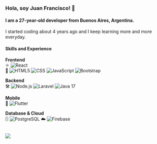 ### Hola, soy Juan Francisco! 👋
#### I am a 27-year-old developer from Buenos Aires, Argentina.
I started coding about 4 years ago and I keep learning more and more everyday.
#### Skills and Experience

**Frontend**  
⚛️ ![React](https://img.shields.io/badge/-React-FFFFFF?style=flat&logo=react)  
🎨 ![HTML5](https://img.shields.io/badge/-HTML5-FFFFFF?style=flat&logo=HTML5)
![CSS](https://img.shields.io/badge/-CSS-FFFFFF?style=flat&logo=CSS3&logoColor=1572B6)
![JavaScript](https://img.shields.io/badge/-JavaScript-FFFFFF?style=flat&logo=javascript)
![Bootstrap](https://img.shields.io/badge/-Bootstrap-FFFFFF?style=flat&logo=bootstrap&logoColor=563D7C)

**Backend**  
🛠️ ![Node.js](https://img.shields.io/badge/-Node.js-FFFFFF?style=flat&logo=node.js)
![Laravel](https://img.shields.io/badge/-Laravel-FFFFFF?style=flat&logo=laravel)
![Java 17](https://img.shields.io/badge/Java_17-FFFFFF?style=flat&logo=openjdk&logoColor=orange)

**Mobile**  
📱 ![Flutter](https://img.shields.io/badge/-Flutter-FFFFFF?style=flat&logo=flutter)

**Database & Cloud**  
🗄️ ![PostgreSQL](https://img.shields.io/badge/-PostgreSQL-FFFFFF?style=flat&logo=PostgreSQL)
☁️ ![Firebase](https://img.shields.io/badge/-Firebase-FFFFFF?style=flat&logo=firebase)
  
<!-- ![GitHub stats](https://github-readme-stats.vercel.app/api?username=jfranciscopages&show_icons=true) -->
<br>
<a href="https://www.codewars.com/users/jfranciscopages/">
  <img src="https://www.codewars.com/users/jfranciscopages/badges/large">
</a>
<br>
<br>
